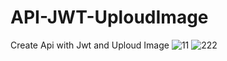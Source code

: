# API-JWT-UploudImage
Create Api with Jwt and Uploud Image
![11](https://github.com/GHAZI-ALANZI/API-JWT-UploudImage/assets/105205339/6c590237-fcb6-408a-9a64-f95325d054cd)
![222](https://github.com/GHAZI-ALANZI/API-JWT-UploudImage/assets/105205339/221297a7-5b74-4337-a6fb-3cee9e2d4433)
